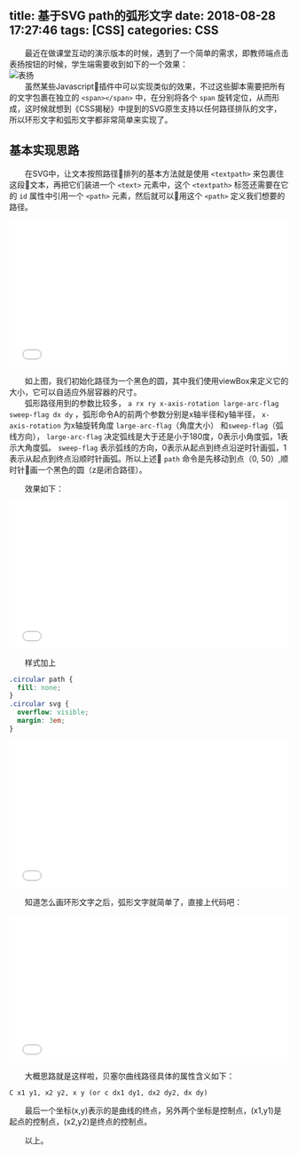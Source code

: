 title: 基于SVG path的弧形文字
date: 2018-08-28 17:27:46
tags: [CSS]
categories: CSS
---
&emsp;&emsp;最近在做课堂互动的演示版本的时候，遇到了一个简单的需求，即教师端点击表扬按钮的时候，学生端需要收到如下的一个效果：    
![表扬](//ww1.sinaimg.cn/large/8c55dc23gy1fupotdkqsrj207606tdgw.jpg)    
&emsp;&emsp;虽然某些Javascript插件中可以实现类似的效果，不过这些脚本需要把所有的文字包裹在独立的 `<span></span>` 中，在分别将各个 `span` 旋转定位，从而形成，这时候就想到《CSS揭秘》中提到的SVG原生支持以任何路径排队的文字，所以环形文字和弧形文字都非常简单来实现了。    
## 基本实现思路
&emsp;&emsp;在SVG中，让文本按照路径排列的基本方法就是使用 `<textpath>` 来包裹住这段文本，再把它们装进一个 `<text>` 元素中，这个 `<textpath>` 标签还需要在它的 `id` 属性中引用一个 `<path>` 元素，然后就可以用这个 `<path>` 定义我们想要的路径。    

<iframe height='265' scrolling='no' title='LJZreG' src='//codepen.io/illuSioN4ng/embed/LJZreG/?height=265&theme-id=0&default-tab=html,result&embed-version=2' frameborder='no' allowtransparency='true' allowfullscreen='true' style='width: 100%;'>See the Pen <a href='https://codepen.io/illuSioN4ng/pen/LJZreG/'>LJZreG</a> by illuSioN4ng (<a href='https://codepen.io/illuSioN4ng'>@illuSioN4ng</a>) on <a href='https://codepen.io'>CodePen</a>.
</iframe>

&emsp;&emsp;如上图，我们初始化路径为一个黑色的圆，其中我们使用viewBox来定义它的大小，它可以自适应外层容器的尺寸。    
&emsp;&emsp;弧形路径用到的参数比较多， `a rx ry x-axis-rotation large-arc-flag sweep-flag dx dy` ，弧形命令A的前两个参数分别是x轴半径和y轴半径，  `x-axis-rotation` 为x轴旋转角度
`large-arc-flag`（角度大小） 和`sweep-flag`（弧线方向）， `large-arc-flag` 决定弧线是大于还是小于180度，0表示小角度弧，1表示大角度弧。 `sweep-flag` 表示弧线的方向，0表示从起点到终点沿逆时针画弧，1表示从起点到终点沿顺时针画弧。所以上述 `path` 命令是先移动到点（0, 50）,顺时针画一个黑色的圆（z是闭合路径）。     

&emsp;&emsp;效果如下：    
<iframe height='265' scrolling='no' title='MqeXvZ' src='//codepen.io/illuSioN4ng/embed/MqeXvZ/?height=265&theme-id=0&default-tab=html,result&embed-version=2' frameborder='no' allowtransparency='true' allowfullscreen='true' style='width: 100%;'>See the Pen <a href='https://codepen.io/illuSioN4ng/pen/MqeXvZ/'>MqeXvZ</a> by illuSioN4ng (<a href='https://codepen.io/illuSioN4ng'>@illuSioN4ng</a>) on <a href='https://codepen.io'>CodePen</a>.
</iframe>

&emsp;&emsp;样式加上
```css
.circular path {
  fill: none;
}
.circular svg {
  overflow: visible;
  margin: 3em;
}
```

<iframe height='265' scrolling='no' title='YOWveN' src='//codepen.io/illuSioN4ng/embed/YOWveN/?height=265&theme-id=0&default-tab=html,result&embed-version=2' frameborder='no' allowtransparency='true' allowfullscreen='true' style='width: 100%;'>See the Pen <a href='https://codepen.io/illuSioN4ng/pen/YOWveN/'>YOWveN</a> by illuSioN4ng (<a href='https://codepen.io/illuSioN4ng'>@illuSioN4ng</a>) on <a href='https://codepen.io'>CodePen</a>.
</iframe>

&emsp;&emsp;知道怎么画环形文字之后，弧形文字就简单了，直接上代码吧：    

<iframe height='265' scrolling='no' title='环形文字' src='//codepen.io/illuSioN4ng/embed/xJoEYm/?height=265&theme-id=0&default-tab=html,result&embed-version=2' frameborder='no' allowtransparency='true' allowfullscreen='true' style='width: 100%;'>See the Pen <a href='https://codepen.io/illuSioN4ng/pen/xJoEYm/'>环形文字</a> by illuSioN4ng (<a href='https://codepen.io/illuSioN4ng'>@illuSioN4ng</a>) on <a href='https://codepen.io'>CodePen</a>.
</iframe>

&emsp;&emsp;大概思路就是这样啦，贝塞尔曲线路径具体的属性含义如下：     

```
C x1 y1, x2 y2, x y (or c dx1 dy1, dx2 dy2, dx dy)
```    
&emsp;&emsp;最后一个坐标(x,y)表示的是曲线的终点，另外两个坐标是控制点，(x1,y1)是起点的控制点，(x2,y2)是终点的控制点。

&emsp;&emsp;以上。